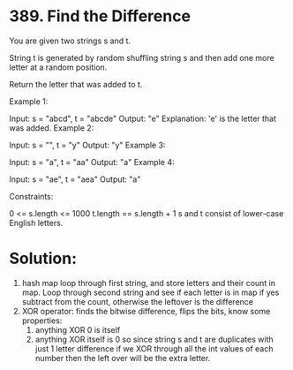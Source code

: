 # 389. Find the Difference
You are given two strings s and t.

String t is generated by random shuffling string s and then add one more letter at a random position.

Return the letter that was added to t.

 

Example 1:

Input: s = "abcd", t = "abcde"
Output: "e"
Explanation: 'e' is the letter that was added.
Example 2:

Input: s = "", t = "y"
Output: "y"
Example 3:

Input: s = "a", t = "aa"
Output: "a"
Example 4:

Input: s = "ae", t = "aea"
Output: "a"
 

Constraints:

0 <= s.length <= 1000
t.length == s.length + 1
s and t consist of lower-case English letters.


# Solution:
1. hash map loop through first string, and store letters and their count in map. Loop through second string and see if each letter is in map if yes subtract from the count, otherwise the leftover is the difference
2. XOR operator: finds the bitwise difference, flips the bits, know some properties:
   1. anything XOR 0 is itself
   2. anything XOR itself is 0
so since string s and t are duplicates with just 1 letter difference if we XOR through all the int values of each number then the left over will be the extra letter.